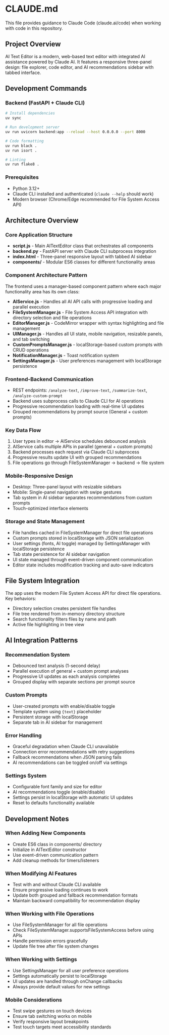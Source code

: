 # CLAUDE.md

This file provides guidance to Claude Code (claude.ai/code) when working with code in this repository.

## Project Overview

AI Text Editor is a modern, web-based text editor with integrated AI assistance powered by Claude AI. It features a responsive three-panel design: file explorer, code editor, and AI recommendations sidebar with tabbed interface.

## Development Commands

### Backend (FastAPI + Claude CLI)
```bash
# Install dependencies
uv sync

# Run development server
uv run uvicorn backend:app --reload --host 0.0.0.0 --port 8000

# Code formatting
uv run black .
uv run isort .

# Linting
uv run flake8 .
```

### Prerequisites
- Python 3.12+
- Claude CLI installed and authenticated (`claude --help` should work)
- Modern browser (Chrome/Edge recommended for File System Access API)

## Architecture Overview

### Core Application Structure
- **script.js** - Main AITextEditor class that orchestrates all components
- **backend.py** - FastAPI server with Claude CLI subprocess integration
- **index.html** - Three-panel responsive layout with tabbed AI sidebar
- **components/** - Modular ES6 classes for different functionality areas

### Component Architecture Pattern
The frontend uses a manager-based component pattern where each major functionality area has its own class:

- **AIService.js** - Handles all AI API calls with progressive loading and parallel execution
- **FileSystemManager.js** - File System Access API integration with directory selection and file operations
- **EditorManager.js** - CodeMirror wrapper with syntax highlighting and file management
- **UIManager.js** - Handles all UI state, mobile navigation, resizable panels, and tab switching
- **CustomPromptsManager.js** - localStorage-based custom prompts with CRUD operations
- **NotificationManager.js** - Toast notification system
- **SettingsManager.js** - User preferences management with localStorage persistence

### Frontend-Backend Communication
- REST endpoints: `/analyze-text`, `/improve-text`, `/summarize-text`, `/analyze-custom-prompt`
- Backend uses subprocess calls to Claude CLI for AI operations
- Progressive recommendation loading with real-time UI updates
- Grouped recommendations by prompt source (General + custom prompts)

### Key Data Flow
1. User types in editor → AIService schedules debounced analysis
2. AIService calls multiple APIs in parallel (general + custom prompts)
3. Backend processes each request via Claude CLI subprocess
4. Progressive results update UI with grouped recommendations
5. File operations go through FileSystemManager → backend → file system

### Mobile-Responsive Design
- Desktop: Three-panel layout with resizable sidebars
- Mobile: Single-panel navigation with swipe gestures
- Tab system in AI sidebar separates recommendations from custom prompts
- Touch-optimized interface elements

### Storage and State Management
- File handles cached in FileSystemManager for direct file operations
- Custom prompts stored in localStorage with JSON serialization
- User settings (fonts, AI toggle) managed by SettingsManager with localStorage persistence
- Tab state persistence for AI sidebar navigation
- UI state managed through event-driven component communication
- Editor state includes modification tracking and auto-save indicators

## File System Integration

The app uses the modern File System Access API for direct file operations. Key behaviors:
- Directory selection creates persistent file handles
- File tree rendered from in-memory directory structure
- Search functionality filters files by name and path
- Active file highlighting in tree view

## AI Integration Patterns

### Recommendation System
- Debounced text analysis (1-second delay)
- Parallel execution of general + custom prompt analyses
- Progressive UI updates as each analysis completes
- Grouped display with separate sections per prompt source

### Custom Prompts
- User-created prompts with enable/disable toggle
- Template system using `{text}` placeholder
- Persistent storage with localStorage
- Separate tab in AI sidebar for management

### Error Handling
- Graceful degradation when Claude CLI unavailable
- Connection error recommendations with retry suggestions
- Fallback recommendations when JSON parsing fails
- AI recommendations can be toggled on/off via settings

### Settings System
- Configurable font family and size for editor
- AI recommendations toggle (enable/disable)
- Settings persist in localStorage with automatic UI updates
- Reset to defaults functionality available

## Development Notes

### When Adding New Components
- Create ES6 class in components/ directory
- Initialize in AITextEditor constructor
- Use event-driven communication pattern
- Add cleanup methods for timers/listeners

### When Modifying AI Features
- Test with and without Claude CLI available
- Ensure progressive loading continues to work
- Update both grouped and fallback recommendation formats
- Maintain backward compatibility for recommendation display

### When Working with File Operations
- Use FileSystemManager for all file operations
- Check FileSystemManager.supportsFileSystemAccess before using APIs
- Handle permission errors gracefully
- Update file tree after file system changes

### When Working with Settings
- Use SettingsManager for all user preference operations
- Settings automatically persist to localStorage
- UI updates are handled through onChange callbacks
- Always provide default values for new settings

### Mobile Considerations
- Test swipe gestures on touch devices
- Ensure tab switching works on mobile
- Verify responsive layout breakpoints
- Test touch targets meet accessibility standards